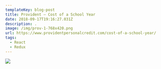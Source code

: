 ```yaml
---
templateKey: blog-post
title: Provident – Cost of a School Year
date: 2018-09-17T19:16:27.031Z
description: . 
image: /img/prov-1-768x420.png
url: https://www.providentpersonalcredit.com/cost-of-a-school-year/
tags:
  - React
  - Redux
---
```

![](/img/prov-1-768x420.png)
